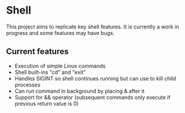 # Shell

This project aims to replicate key shell features. It is currently a work in progress and some features may have bugs.

## Current features

- Execution of simple Linux commands
- Shell built-ins "cd" and "exit"
- Handles SIGINT so shell continues running but can use to kill child processes
- Can run command in background by placing & after it
- Support for && operator (subsequent commands only execute if previous return value is 0)
